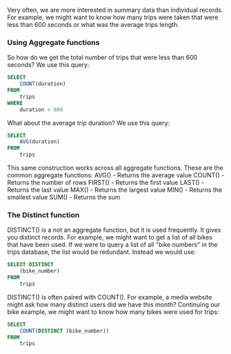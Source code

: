Very often, we are more interested in summary data than individual records. For example, we might want to know how many trips were taken that were less than 600 seconds or what was the average trips length. 

### Using Aggregate functions
So how do we get the total number of trips that were less than 600 seconds? We use this query:

```sql
SELECT 
    COUNT(duration)
FROM
    trips
WHERE
    duration < 600
```
What about the average trip duration? We use this query:

```sql
SELECT 
    AVG(duration)
FROM
    trips
```

This same construction works across all aggregate functions. These are the common aggregate functions:
AVG() - Returns the average value
COUNT() - Returns the number of rows
FIRST() - Returns the first value
LAST() - Returns the last value
MAX() - Returns the largest value
MIN() - Returns the smallest value
SUM() - Returns the sum

### The Distinct function
DISTINCT() is a not an aggregate function, but it is used frequently. It gives you distinct records. For example, we might want to get a list of all bikes that have been used. If we were to query a list of all "bike numbers" in the trips database, the list would be redundant. Instead we would use:

```sql
SELECT DISTINCT
    (bike_number)
FROM
    trips
```

DISTINCT() is often paired with COUNT(). For example, a media website might ask how many distinct users did we have this month? Continuing our bike example, we might want to know how many bikes were used for trips:

```sql
SELECT 
    COUNT(DISTINCT (bike_number))
FROM
    trips
```
